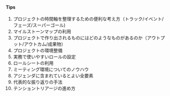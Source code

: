 #### Tips

<!--
まずチュートリアルを書きながら出てきたTips用トピックをここに記述していく
-->

1. プロジェクトの時間軸を整理するための便利な考え方（トラック/イベント/フェーズ/スーパーゴール)
2. マイルストーンマップの利用
3. プロジェクトで作り出されるものにはどのようなものがあるのか（アウトプット/アウトカム/成果物）
4. プロジェクトの環境整備
5. 実務で使いやすいロールの設定
6. ロールシートの利用
7. ミーティング環境についてのノウハウ
8. アジェンダに含まれているとよい全要素
9. 代表的な振り返りの手法
10. テンショントリアージの進め方
